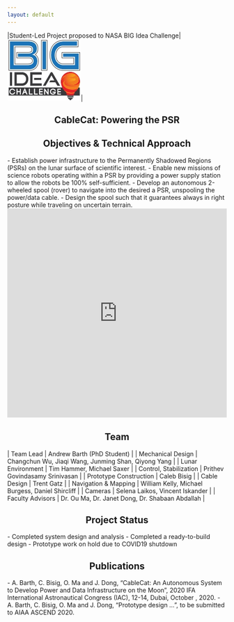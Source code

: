 ```yaml
---
layout: default
---
```


|Student-Led Project proposed to NASA BIG Idea Challenge|![](/images/projects/cablecat/big_idea_icon.jpg)|

<h2 align="center"><b>CableCat: Powering the PSR</b></h2>

<h2 align="center">Objectives & Technical Approach</h2>
- Establish power infrastructure to the Permanently Shadowed Regions (PSRs) on the lunar surface of scientific interest.
- Enable new missions of science robots operating within a PSR by providing a power supply station to allow the robots be 100% self-sufficient.
- Develop an autonomous 2-wheeled spool (rover) to navigate into the desired a PSR, unspooling the power/data cable.
- Design the spool such that it guarantees always in right posture while traveling on uncertain terrain.

<iframe width="100%" height="480" src="https://www.youtube.com/embed/SQIqQC9Uh38" frameborder="0" allow="accelerometer; autoplay; encrypted-media; gyroscope; picture-in-picture" allowfullscreen></iframe>

<h2 align="center">Team</h2>

| Team Lead | Andrew Barth (PhD Student) |
| Mechanical Design | Changchun Wu, Jiaqi Wang, Junming Shan, Qiyong Yang |
| Lunar Environment | Tim Hammer, Michael Saxer |
| Control, Stabilization | Prithev Govindasamy Srinivasan |
| Prototype Construction | Caleb Bisig |
| Cable Design | Trent Gatz |
| Navigation & Mapping | William Kelly, Michael Burgess, Daniel Shircliff |
| Cameras | Selena Laikos, Vincent Iskander |
| Faculty Advisors | Dr. Ou Ma, Dr. Janet Dong, Dr. Shabaan Abdallah |


<h2 align="center">Project Status</h2>
- Completed system design and analysis
- Completed a ready-to-build design
- Prototype work on hold due to COVID19 shutdown

<h2 align="center">Publications</h2>
- A. Barth, C. Bisig, O. Ma and J. Dong, “CableCat: An Autonomous System to Develop Power and Data Infrastructure on the Moon”, 2020 IFA International Astronautical Congress (IAC), 12-14, Dubai, October , 2020.
- A. Barth, C. Bisig, O. Ma and J. Dong, “Prototype design …”, to be submitted to AIAA ASCEND 2020.

